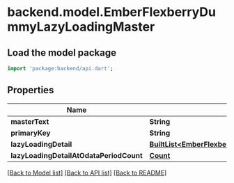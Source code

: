 # backend.model.EmberFlexberryDummyLazyLoadingMaster

## Load the model package
```dart
import 'package:backend/api.dart';
```

## Properties
Name | Type | Description | Notes
------------ | ------------- | ------------- | -------------
**masterText** | **String** |  | [optional] 
**primaryKey** | **String** |  | [optional] 
**lazyLoadingDetail** | [**BuiltList&lt;EmberFlexberryDummyLazyLoadingDetail&gt;**](EmberFlexberryDummyLazyLoadingDetail.md) |  | [optional] 
**lazyLoadingDetailAtOdataPeriodCount** | [**Count**](Count.md) |  | [optional] 

[[Back to Model list]](../README.md#documentation-for-models) [[Back to API list]](../README.md#documentation-for-api-endpoints) [[Back to README]](../README.md)


